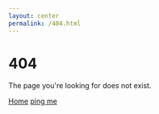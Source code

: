 ```yaml
---
layout: center
permalink: /404.html
---
```


# 404

The page you're looking for does not exist.

<div class="mt3">
  <a href="{{ site.baseurl }}/" class="button button-blue button-big">Home</a>
  <a href="{{ site.baseurl }}/contact/" class="button button-blue button-big">ping me</a>
</div>
